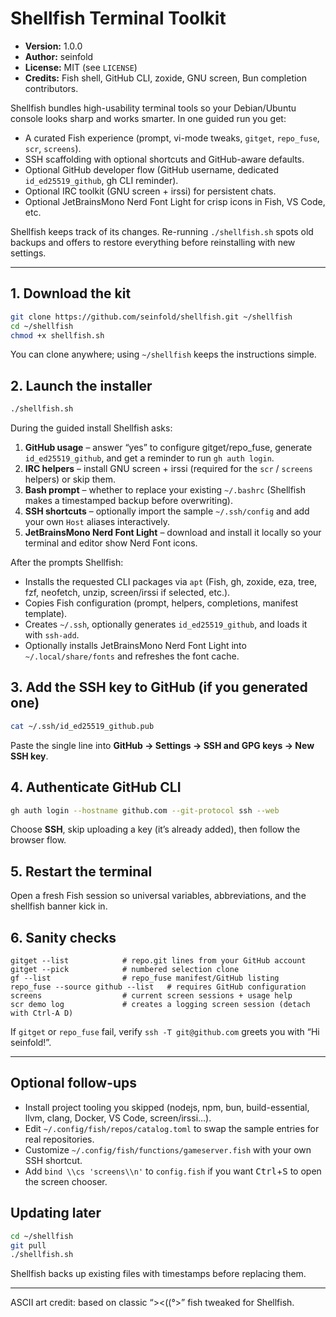 # Shellfish Terminal Toolkit

- **Version:** 1.0.0  
- **Author:** seinfold  
- **License:** MIT (see `LICENSE`)  
- **Credits:** Fish shell, GitHub CLI, zoxide, GNU screen, Bun completion contributors.

Shellfish bundles high-usability terminal tools so your Debian/Ubuntu console looks sharp and works smarter. In one guided run you get:

- A curated Fish experience (prompt, vi-mode tweaks, `gitget`, `repo_fuse`, `scr`, `screens`).
- SSH scaffolding with optional shortcuts and GitHub-aware defaults.
- Optional GitHub developer flow (GitHub username, dedicated `id_ed25519_github`, gh CLI reminder).
- Optional IRC toolkit (GNU screen + irssi) for persistent chats.
- Optional JetBrainsMono Nerd Font Light for crisp icons in Fish, VS Code, etc.

Shellfish keeps track of its changes. Re-running `./shellfish.sh` spots old backups and offers to restore everything before reinstalling with new settings.

---

## 1. Download the kit

```bash
git clone https://github.com/seinfold/shellfish.git ~/shellfish
cd ~/shellfish
chmod +x shellfish.sh
```

You can clone anywhere; using `~/shellfish` keeps the instructions simple.
## 2. Launch the installer

```bash
./shellfish.sh
```

During the guided install Shellfish asks:

1. **GitHub usage** – answer “yes” to configure gitget/repo_fuse, generate `id_ed25519_github`, and get a reminder to run `gh auth login`.  
2. **IRC helpers** – install GNU screen + irssi (required for the `scr` / `screens` helpers) or skip them.  
3. **Bash prompt** – whether to replace your existing `~/.bashrc` (Shellfish makes a timestamped backup before overwriting).  
4. **SSH shortcuts** – optionally import the sample `~/.ssh/config` and add your own `Host` aliases interactively.  
5. **JetBrainsMono Nerd Font Light** – download and install it locally so your terminal and editor show Nerd Font icons.

After the prompts Shellfish:
- Installs the requested CLI packages via `apt` (Fish, gh, zoxide, eza, tree, fzf, neofetch, unzip, screen/irssi if selected, etc.).  
- Copies Fish configuration (prompt, helpers, completions, manifest template).  
- Creates `~/.ssh`, optionally generates `id_ed25519_github`, and loads it with `ssh-add`.  
- Optionally installs JetBrainsMono Nerd Font Light into `~/.local/share/fonts` and refreshes the font cache.

## 3. Add the SSH key to GitHub (if you generated one)

```bash
cat ~/.ssh/id_ed25519_github.pub
```

Paste the single line into **GitHub → Settings → SSH and GPG keys → New SSH key**.

## 4. Authenticate GitHub CLI

```bash
gh auth login --hostname github.com --git-protocol ssh --web
```

Choose **SSH**, skip uploading a key (it’s already added), then follow the browser flow.

## 5. Restart the terminal

Open a fresh Fish session so universal variables, abbreviations, and the shellfish banner kick in.

## 6. Sanity checks

```fish
gitget --list            # repo.git lines from your GitHub account
gitget --pick            # numbered selection clone
gf --list                # repo_fuse manifest/GitHub listing
repo_fuse --source github --list   # requires GitHub configuration
screens                  # current screen sessions + usage help
scr demo log             # creates a logging screen session (detach with Ctrl-A D)
```

If `gitget` or `repo_fuse` fail, verify `ssh -T git@github.com` greets you with “Hi seinfold!”.

---

## Optional follow-ups
- Install project tooling you skipped (nodejs, npm, bun, build-essential, llvm, clang, Docker, VS Code, screen/irssi…).  
- Edit `~/.config/fish/repos/catalog.toml` to swap the sample entries for real repositories.  
- Customize `~/.config/fish/functions/gameserver.fish` with your own SSH shortcut.  
- Add `bind \\cs 'screens\\n'` to `config.fish` if you want <kbd>Ctrl</kbd>+<kbd>S</kbd> to open the screen chooser.

## Updating later

```bash
cd ~/shellfish
git pull
./shellfish.sh
```

Shellfish backs up existing files with timestamps before replacing them.

---

ASCII art credit: based on classic “><((°>” fish tweaked for Shellfish.

